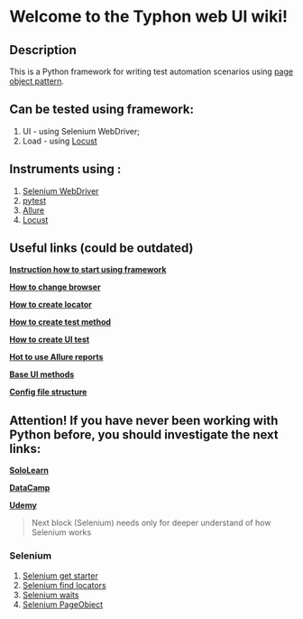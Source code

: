 # Welcome to the Typhon web UI wiki!

## Description
This is a Python framework for writing test automation scenarios using [page object pattern](http://selenium-python.readthedocs.io/page-objects.html).

## Can be tested using framework:
1. UI - using Selenium WebDriver;
3. Load - using [Locust](https://locust.io/)

## Instruments using :
1.  [Selenium WebDriver](http://www.seleniumhq.org/projects/webdriver/) 
2.  [pytest](https://docs.pytest.org/en/latest/)
3.  [Allure](http://allure.qatools.ru/)
4.  [Locust](https://locust.io/)

## Useful links (could be outdated)
**[Instruction how to start using framework](https://github.com/Goraved/testing_framework/wiki/How-to-start-working-with-framework)**

**[How to change browser](https://github.com/Goraved/testing_framework/wiki/How-to-change-browser)**

**[How to create locator](https://github.com/Goraved/testing_framework/wiki/How-to-create-locator)**

**[How to create test method](https://github.com/Goraved/testing_framework/wiki/How-to-create-test-method)**

**[How to create UI test](https://github.com/Goraved/testing_framework/wiki/How-to-create-UI-test)**

**[Hot to use Allure reports](https://github.com/Goraved/testing_framework/wiki/How-to-use-allure-reports)**

**[Base UI methods](https://github.com/Goraved/testing_framework/wiki/Base-UI-methods)**

**[Config file structure](https://github.com/Goraved/testing_framework/wiki/Config-file-structure)**

## Attention! If you have never been working with Python before, you should investigate the next links:

**[SoloLearn](https://www.sololearn.com/Course/Python/)**

**[DataCamp](https://www.datacamp.com/courses/intro-to-python-for-data-science)**

**[Udemy](https://www.udemy.com/course/complete-python-bootcamp/)**

> Next block (Selenium) needs only for deeper understand of how Selenium works 

### Selenium

1. [Selenium get starter](http://selenium-python.readthedocs.io/getting-started.html)
2. [Selenium find locators](http://selenium-python.readthedocs.io/locating-elements.html)
3. [Selenium waits](http://selenium-python.readthedocs.io/waits.html)
4. [Selenium PageObject](http://selenium-python.readthedocs.io/page-objects.html)
